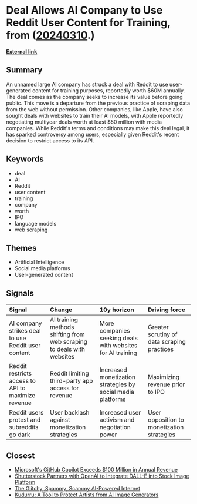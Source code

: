 # __Deal Allows AI Company to Use Reddit User Content for Training__, from ([20240310](https://kghosh.substack.com/p/20240310).)

__[External link](https://9to5mac.com/2024/02/19/reddit-user-content-being-sold/)__



## Summary

An unnamed large AI company has struck a deal with Reddit to use user-generated content for training purposes, reportedly worth $60M annually. The deal comes as the company seeks to increase its value before going public. This move is a departure from the previous practice of scraping data from the web without permission. Other companies, like Apple, have also sought deals with websites to train their AI models, with Apple reportedly negotiating multiyear deals worth at least $50 million with media companies. While Reddit's terms and conditions may make this deal legal, it has sparked controversy among users, especially given Reddit's recent decision to restrict access to its API.

## Keywords

* deal
* AI
* Reddit
* user content
* training
* company
* worth
* IPO
* language models
* web scraping

## Themes

* Artificial Intelligence
* Social media platforms
* User-generated content

## Signals

| Signal                                             | Change                                                                | 10y horizon                                                 | Driving force                               |
|:---------------------------------------------------|:----------------------------------------------------------------------|:------------------------------------------------------------|:--------------------------------------------|
| AI company strikes deal to use Reddit user content | AI training methods shifting from web scraping to deals with websites | More companies seeking deals with websites for AI training  | Greater scrutiny of data scraping practices |
| Reddit restricts access to API to maximize revenue | Reddit limiting third-party app access for revenue                    | Increased monetization strategies by social media platforms | Maximizing revenue prior to IPO             |
| Reddit users protest and subreddits go dark        | User backlash against monetization strategies                         | Increased user activism and negotiation power               | User opposition to monetization strategies  |

## Closest

* [Microsoft's GitHub Copilot Exceeds $100 Million in Annual Revenue](7e5c1ed5c33c7dbc323cd0264cc94099)
* [Shutterstock Partners with OpenAI to Integrate DALL-E into Stock Image Platform](99ffe526026a0494fc25d44aba64bd70)
* [The Glitchy, Spammy, Scammy AI-Powered Internet](b30a4282af9e53ca673438a8223d9525)
* [Kudurru: A Tool to Protect Artists from AI Image Generators](bc433d7cb21513ab55af7f1198e0fbb6)